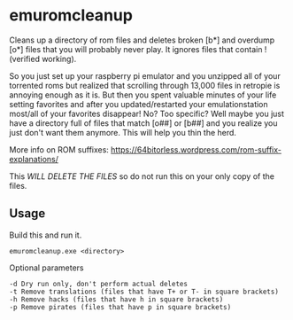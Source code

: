 # emuromcleanup

Cleans up a directory of rom files and deletes broken [b*] and overdump [o*] files that you will probably never play. It ignores files that contain ! (verified working). 

So you just set up your raspberry pi emulator and you unzipped all of your torrented roms but realized that scrolling through 13,000 files in retropie is annoying enough as it is. But then you spent valuable minutes of your life setting favorites and after you updated/restarted your emulationstation most/all of your favorites disappear! No? Too specific? Well maybe you just have a directory full of files that match [o##] or [b##] and you realize you just don't want them anymore. This will help you thin the herd.

More info on ROM suffixes: https://64bitorless.wordpress.com/rom-suffix-explanations/

This _WILL DELETE THE FILES_ so do not run this on your only copy of the files.

## Usage

Build this and run it.

    emuromcleanup.exe <directory>

Optional parameters

    -d Dry run only, don't perform actual deletes
    -t Remove translations (files that have T+ or T- in square brackets)
    -h Remove hacks (files that have h in square brackets)
    -p Remove pirates (files that have p in square brackets)

